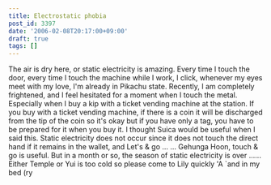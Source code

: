 ```yaml
---
title: Electrostatic phobia
post_id: 3397
date: '2006-02-08T20:17:00+09:00'
draft: true
tags: []
---
```


The air is dry here, or static electricity is amazing. Every time I touch the door, every time I touch the machine while I work, I click, whenever my eyes meet with my love, I'm already in Pikachu state. Recently, I am completely frightened, and I feel hesitated for a moment when I touch the metal. Especially when I buy a kip with a ticket vending machine at the station. If you buy with a ticket vending machine, if there is a coin it will be discharged from the tip of the coin so it's okay but if you have only a tag, you have to be prepared for it when you buy it. I thought Suica would be useful when I said this. Static electricity does not occur since it does not touch the direct hand if it remains in the wallet, and Let's & go ... ... Gehunga Hoon, touch & go is useful. But in a month or so, the season of static electricity is over ...... Either Temple or Yui is too cold so please come to Lily quickly 'A `and in my bed (ry
